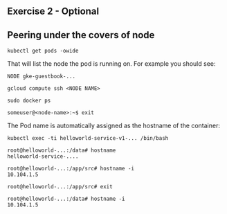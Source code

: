 ## Exercise 2 - Optional
## Peering under the covers of node

`kubectl get pods -owide`

That will list the node the pod is running on.  For example you should see:

`NODE gke-guestbook-...`

`gcloud compute ssh <NODE NAME>`

`sudo docker ps`

`someuser@<node-name>:~$ exit`

The Pod name is automatically assigned as the hostname of the container:

```
kubectl exec -ti helloworld-service-v1-... /bin/bash

root@helloworld-...:/data# hostname
helloworld-service-....

root@helloworld-...:/app/src# hostname -i
10.104.1.5

root@helloworld-...:/app/src# exit

root@helloworld-...:/data# hostname -i
10.104.1.5
```
